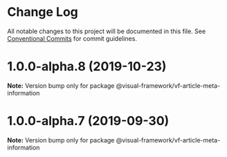 # Change Log

All notable changes to this project will be documented in this file.
See [Conventional Commits](https://conventionalcommits.org) for commit guidelines.

# 1.0.0-alpha.8 (2019-10-23)

**Note:** Version bump only for package @visual-framework/vf-article-meta-information





# 1.0.0-alpha.7 (2019-09-30)

**Note:** Version bump only for package @visual-framework/vf-article-meta-information
